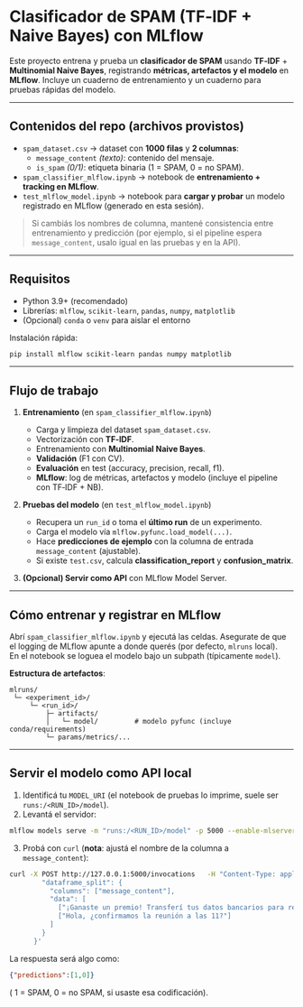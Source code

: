 
# Clasificador de SPAM (TF‑IDF + Naive Bayes) con MLflow

Este proyecto entrena y prueba un **clasificador de SPAM** usando **TF‑IDF** + **Multinomial Naive Bayes**, registrando **métricas, artefactos y el modelo** en **MLflow**. Incluye un cuaderno de entrenamiento y un cuaderno para pruebas rápidas del modelo.

---

## Contenidos del repo (archivos provistos)

- `spam_dataset.csv` → dataset con **1000 filas** y **2 columnas**:
  - `message_content` *(texto)*: contenido del mensaje.
  - `is_spam` *(0/1)*: etiqueta binaria (1 = SPAM, 0 = no SPAM).
- `spam_classifier_mlflow.ipynb` → notebook de **entrenamiento + tracking en MLflow**.
- `test_mlflow_model.ipynb` → notebook para **cargar y probar** un modelo registrado en MLflow (generado en esta sesión).

> Si cambiás los nombres de columna, mantené consistencia entre entrenamiento y predicción (por ejemplo, si el pipeline espera `message_content`, usalo igual en las pruebas y en la API).

---

## Requisitos

- Python 3.9+ (recomendado)
- Librerías: `mlflow`, `scikit-learn`, `pandas`, `numpy`, `matplotlib`
- (Opcional) `conda` o `venv` para aislar el entorno

Instalación rápida:
```bash
pip install mlflow scikit-learn pandas numpy matplotlib
```

---

## Flujo de trabajo

1) **Entrenamiento** (en `spam_classifier_mlflow.ipynb`)
   - Carga y limpieza del dataset `spam_dataset.csv`.
   - Vectorización con **TF‑IDF**.
   - Entrenamiento con **Multinomial Naive Bayes**.
   - **Validación** (F1 con CV).
   - **Evaluación** en test (accuracy, precision, recall, f1).
   - **MLflow**: log de métricas, artefactos y modelo (incluye el pipeline con TF‑IDF + NB).

2) **Pruebas del modelo** (en `test_mlflow_model.ipynb`)
   - Recupera un `run_id` o toma el **último run** de un experimento.
   - Carga el modelo vía `mlflow.pyfunc.load_model(...)`.
   - Hace **predicciones de ejemplo** con la columna de entrada `message_content` (ajustable).
   - Si existe `test.csv`, calcula **classification_report** y **confusion_matrix**.

3) **(Opcional) Servir como API** con MLflow Model Server.

---

## Cómo entrenar y registrar en MLflow

Abrí `spam_classifier_mlflow.ipynb` y ejecutá las celdas. Asegurate de que el logging de MLflow apunte a donde querés (por defecto, `mlruns` local).  
En el notebook se loguea el modelo bajo un subpath (típicamente `model`).

**Estructura de artefactos**:
```
mlruns/
 └─ <experiment_id>/
     └─ <run_id>/
         ├─ artifacts/
         │   └─ model/         # modelo pyfunc (incluye conda/requirements)
         └─ params/metrics/...
```



---

## Servir el modelo como API local

1) Identificá tu `MODEL_URI` (el notebook de pruebas lo imprime, suele ser `runs:/<RUN_ID>/model`).  
2) Levantá el servidor:
```bash
mlflow models serve -m "runs:/<RUN_ID>/model" -p 5000 --enable-mlserver
```
3) Probá con `curl` (**nota**: ajustá el nombre de la columna a `message_content`):
```bash
curl -X POST http://127.0.0.1:5000/invocations   -H "Content-Type: application/json"   -d '{
        "dataframe_split": {
          "columns": ["message_content"],
          "data": [
            ["¡Ganaste un premio! Transferí tus datos bancarios para recibirlo"],
            ["Hola, ¿confirmamos la reunión a las 11?"]
          ]
        }
      }'
```

La respuesta será algo como:
```json
{"predictions":[1,0]}
```
( 1 = SPAM, 0 = no SPAM, si usaste esa codificación).

```
